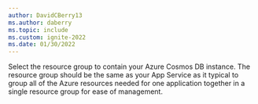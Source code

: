 ```yaml
---
author: DavidCBerry13
ms.author: daberry
ms.topic: include
ms.custom: ignite-2022
ms.date: 01/30/2022
---
```

Select the resource group to contain your Azure Cosmos DB instance. The resource group should be the same as your App Service as it typical to group all of the Azure resources needed for one application together in a single resource group for ease of management.
